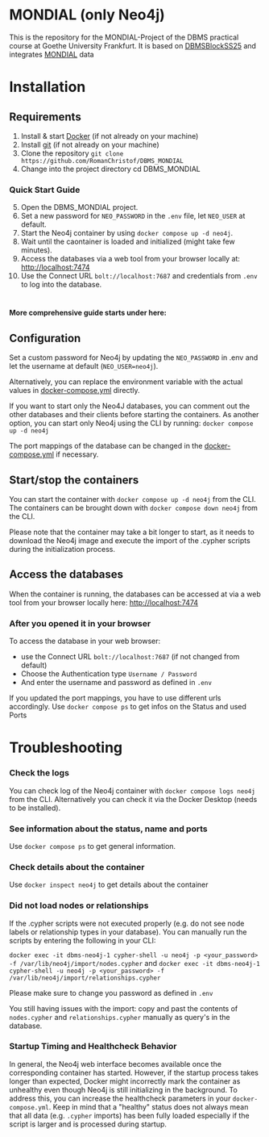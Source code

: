 # MONDIAL (only Neo4j)

This is the repository for the MONDIAL-Project of the DBMS practical course at Goethe University Frankfurt. 
It is based on [DBMSBlockSS25](https://github.com/jeschaef/DBMSBlockSS25) and integrates [MONDIAL](https://www.dbis.informatik.uni-goettingen.de/Mondial/#SQL) data 


# Installation

## Requirements

1. Install & start [Docker](https://docs.docker.com/get-started/get-docker/) (if not already on your machine)
2. Install [git](https://git-scm.com/book/en/v2/Getting-Started-Installing-Git) (if not already on your machine)
3. Clone the repository `git clone https://github.com/RomanChristof/DBMS_MONDIAL`
4. Change into the project directory cd DBMS_MONDIAL

### Quick Start Guide 
5. Open the DBMS_MONDIAL project.
6. Set a new password for `NEO_PASSWORD` in the `.env` file, let `NEO_USER` at default.
7. Start the Neo4j container by using `docker compose up -d neo4j`.
8. Wait until the caontainer is loaded and initialized (might take few minutes).
9. Access the databases via a web tool from your browser locally at: [http://localhost:7474](http://localhost:7474)
10. Use the Connect URL `bolt://localhost:7687` and credentials from `.env` to log into the database.
#
**More comprehensive guide starts under here:**
## Configuration 


Set a custom password for Neo4j by updating the `NEO_PASSWORD` in .env and let the username at default (`NEO_USER=neo4j`).

Alternatively, you can replace the environment variable with the actual values in [docker-compose.yml](docker-compose.yml) directly.

If you want to start only the Neo4J databases, you can comment out the other databases and their clients before starting the containers. 
As another option, you can start only Neo4j using the CLI by running: `docker compose up -d neo4j`

The port mappings of the database can be changed in the [docker-compose.yml](docker-compose.yml) if necessary.

## Start/stop the containers

You can start the container with `docker compose up -d neo4j` from the CLI. 
The containers can be brought down with `docker compose down neo4j` from the CLI.

Please note that the container may take a bit longer to start, as it needs to download the Neo4j image and execute the import of the .cypher scripts during the initialization process.

## Access the databases

When the container is running, the databases can be accessed at  via a web tool from your browser locally here:
[http://localhost:7474](http://localhost:7474)

### After you opened it in your browser
To access the database in your web browser:
- use the Connect URL `bolt://localhost:7687` (if not changed from default)
- Choose the Authentication type `Username / Password`
- And enter the username and password as defined in `.env`

If you updated the port mappings, you have to use different urls accordingly.
Use  `docker compose ps` to get infos on the Status and used Ports


# Troubleshooting

### Check the logs
You can check log of the Neo4j container with `docker compose logs neo4j` from the CLI. 
Alternatively you can check it via the Docker Desktop (needs to be installed).

### See information about the status, name and ports
Use  `docker compose ps` to get general information.

### Check details about the container
Use `docker inspect neo4j` to get details about the container

### Did not load nodes or relationships

If the .cypher scripts were not executed properly (e.g. do not see node labels or relationship types in your database).
You can manually run the scripts by entering the following in your CLI: 

`docker exec -it dbms-neo4j-1 cypher-shell -u neo4j -p <your_password> -f /var/lib/neo4j/import/nodes.cypher`
and
`docker exec -it dbms-neo4j-1 cypher-shell -u neo4j -p <your_password> -f /var/lib/neo4j/import/relationships.cypher`

Please make sure to change you password as defined in `.env`

You still having issues with the import: copy and past the contents of `nodes.cypher` and `relationships.cypher` manually as query's in the database.  

### Startup Timing and Healthcheck Behavior
In general, the Neo4j web interface becomes available once the corresponding container has started. 
However, if the startup process takes longer than expected, Docker might incorrectly mark the container as unhealthy 
even though Neo4j is still initializing in the background. To address this, you can increase the healthcheck parameters
in your `docker-compose.yml`. Keep in mind that a "healthy" status does not always mean that all data
(e.g. `.cypher` imports) has been fully loaded especially if the script is larger and is processed during startup.
